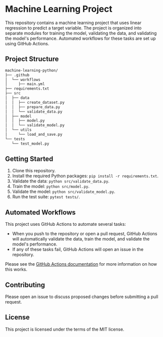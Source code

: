 # Machine Learning Project

This repository contains a machine learning project that uses linear regression to predict a target variable. The project is organized into separate modules for training the model, validating the data, and validating the model's performance. Automated workflows for these tasks are set up using GitHub Actions.

## Project Structure

```bash
machine-learning-python/
├── .github
│  └── workflows
│     ├── main.yml
├── requirements.txt
├── src
│  ├── data
│  │  ├── create_dataset.py
│  │  ├── prepare_data.py
│  │  └── validate_data.py
│  ├── model
│  │  ├── model.py
│  │  └── validate_model.py
│  └── utils
│     └── load_and_save.py
└── tests
   └── test_model.py
```

## Getting Started

1. Clone this repository.
2. Install the required Python packages: `pip install -r requirements.txt`.
3. Validate the data: `python src/validate_data.py`.
4. Train the model: `python src/model.py`.
5. Validate the model: `python src/validate_model.py`.
6. Run the test suite: `pytest tests/`.

## Automated Workflows

This project uses GitHub Actions to automate several tasks:

- When you push to the repository or open a pull request, GitHub Actions will automatically validate the data, train the model, and validate the model's performance.
- If any of these tasks fail, GitHub Actions will open an issue in the repository.

Please see the [GitHub Actions documentation](https://docs.github.com/en/actions) for more information on how this works.

## Contributing

Please open an issue to discuss proposed changes before submitting a pull request.

## License

This project is licensed under the terms of the MIT license.
